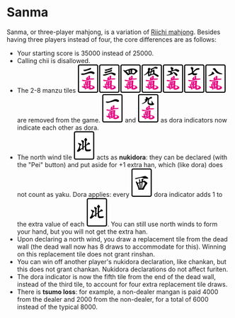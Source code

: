 # Sanma

Sanma, or three-player mahjong, is a variation of [Riichi mahjong](riichi.md). Besides having three players instead of four, the core differences are as follows:

- Your starting score is 35000 instead of 25000.
- Calling chii is disallowed.
- The 2-8 manzu tiles ![](tiles/2m.svg)![](tiles/3m.svg)![](tiles/4m.svg)![](tiles/5m.svg)![](tiles/6m.svg)![](tiles/7m.svg)![](tiles/8m.svg) are removed from the game. ![](tiles/1m.svg) and ![](tiles/9m.svg) as dora indicators now indicate each other as dora.
- The north wind tile ![](tiles/4z.svg) acts as __nukidora__: they can be declared (with the "Pei" button) and put aside for +1 extra han, which (like dora) does not count as yaku. Dora applies: every ![](tiles/3z.svg) dora indicator adds 1 to the extra value of each ![](tiles/4z.svg). You can still use north winds to form your hand, but you will not get the extra han.
- Upon declaring a north wind, you draw a replacement tile from the dead wall (the dead wall now has 8 draws to accommodate for this). Winning on this replacement tile does not grant rinshan.
- You can win off another player's nukidora declaration, like chankan, but this does not grant chankan. Nukidora declarations do not affect furiten.
- The dora indicator is now the fifth tile from the end of the dead wall, instead of the third tile, to account for four extra replacement tile draws.
- There is __tsumo loss__: for example, a non-dealer mangan is paid 4000 from the dealer and 2000 from the non-dealer, for a total of 6000 instead of the typical 8000.

